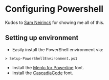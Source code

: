 # Configuring Powershell

Kudos to [Sam Neirinck](https://github.com/samneirinck) for showing me all of this.

## Setting up environment
- Easily install the PowerShell environment via:
```shell
> Setup-PowerShellEnvironment.ps1
```

- Install the [Menlo for Powerline](https://github.com/abertsch/Menlo-for-Powerline) font.
- Install the [CascadiaCode](https://github.com/ryanoasis/nerd-fonts) font.